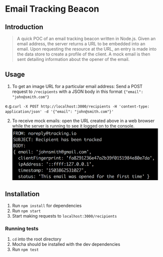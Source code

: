 # Email Tracking Beacon

## Introduction

> A quick POC of an email tracking beacon written in Node.js. Given an email address, the server returns a URL to be embedded into an email. Upon requesting the resource at the URL, an entry is made into the data store to create a profile of the client. A mock email is then sent detailing information about the opener of the email.

Usage
------------------------------------------------------------------------------


1. To get an image URL for a particular email address:
Send a POST request to ``/recipients`` with a JSON body in this  format ``{"email": "john@smith.com"}``

e.g.``curl -X POST http://localhost:3000/recipients -H 'content-type: application/json' -d '{"email": "john@smith.com"}'``

2. To receive mock emails: 
open the URL created above in a web browser while the server is running to see it logged on to the console.
![Email Example](/images/email-log.png?raw=true)


## Installation


1. Run ``npm install`` for dependencies
3. Run ``npm start``
4. Start making requests to ``localhost:3000/recipients``

### Running tests
1. ``cd`` into the root directory
2. Mocha should be installed with the dev dependencies
3. Run ``npm test``